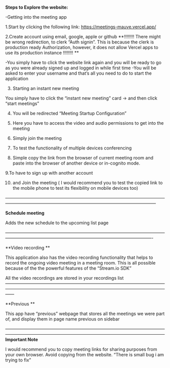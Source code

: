 **Steps to Explore the website:**

-Getting into the meeting app

1.Start by clicking the following link:
https://meetings-mauve.vercel.app/


2.Create account using email, google, apple or github
**!!!!!!!!  There might be wrong redirection, to clerk “Auth signin”. This is because the clerk is production ready Authorization, however, it does not allow Vercel apps to use its production instance !!!!!!!! **


-You simply have to click the website link again and you will be ready to go as you were already signed up and logged in while first time
-You will be asked to enter your username and that’s all you need to do to start the application

3. Starting an instant new meeting

You simply have to click the “instant new meeting” card → and then click “start meetings”

4. You will be redirected “Meeting Startup Configuration”

5. Here you have to access the video and audio permissions to get into the meeting

6. Simply join the meeting

7. To test the functionality of multiple devices conferencing

8. Simple copy the link from the browser of current meeting room and paste into the browser of another device or in-cognito mode.

9.To have to sign up with another account

10. and Join the meeting ( I would recommend you to test the copied link to the mobile phone to test its flexibility on mobile devices too)

——————————————————————————————————————————————————————————————————————

**Schedule meeting**

Adds the new schedule to the upcoming list page

—————————————————————————————————————————————————————————————————————-

**Video recording **


This application also has the video recording functionality that helps to record the ongoing video meeting in a meeting room. This is all possible because of the the powerful features of the “Stream.io SDK” 

All the video recordings are stored in your recordings list 
——————————————————————————————————————————————————————————————————————————

**Previous **

This app have “previous” webpage that stores all the meetings we were part of, and display them in page name previous on sidebar

————————————————————————————————————————————————————————————————————————
**Important Note**

I would recommend you to copy meeting links for sharing purposes from your own browser. Avoid copying from the website. “There is small bug i am trying to fix”
